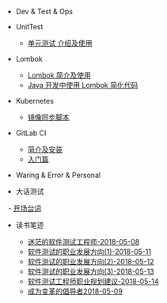 - Dev & Test & Ops

 - UnitTest

    - [单元测试 介绍及使用](mkdFiles/UnitTesting.md)

  - Lombok

    - [Lombok 简介及使用](lombok/lombok-1.md)
    - [Java 开发中使用 Lombok 简化代码](lombok/lombok-2.md)

  - Kubernetes

    - [镜像同步脚本](kubernetes/sync-scripts.md)

  - GitLab CI

    - [简介及安装](gitlab-ci/gitlab-ci-1.md)
    - [入门篇](gitlab-ci/gitlab-ci-2.md)

- Waring & Error & Personal

 - 大话测试

   - [开场台词](books/大话测试.md)

 - 读书笔迹
 
   - [迷茫的软件测试工程师-2018-05-08](books/迷茫的软件测试工程师.md)
   - [软件测试的职业发展方向(1)-2018-05-11](books/软件测试的职业发展方向1.md)
   - [软件测试的职业发展方向(2)-2018-05-12](books/软件测试的职业发展方向2.md)
   - [软件测试的职业发展方向(3)-2018-05-13](books/软件测试的职业发展方向3.md)
   - [软件测试工程师职业规划建议-2018-05-14](books/软件测试工程师职业规划建议1.md)
   - [成为变革的倡导者2018-05-09](books/变革者.md)
